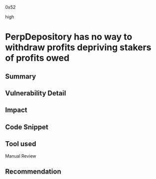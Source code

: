 0x52

high

# PerpDepository has no way to withdraw profits depriving stakers of profits owed

## Summary

## Vulnerability Detail

## Impact

## Code Snippet

## Tool used

Manual Review

## Recommendation
